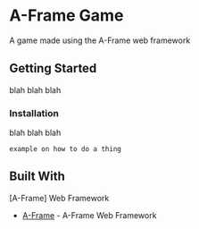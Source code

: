 # A-Frame Game
A game made using the A-Frame web framework

## Getting Started
blah blah blah

### Installation
blah blah blah
```
example on how to do a thing
```

## Built With
[A-Frame] Web Framework
* [A-Frame](https://aframe.io/) - A-Frame Web Framework
